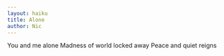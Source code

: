 ```yaml
---
layout: haiku
title: Alone
author: Nic
---
```


You and me alone
Madness of world locked away
Peace and quiet reigns